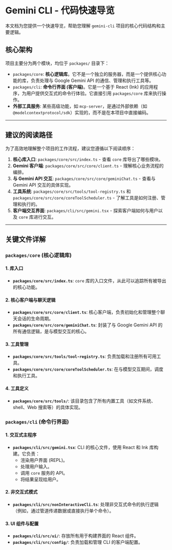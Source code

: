 # Gemini CLI - 代码快速导览

本文档为您提供一个快速导览，帮助您理解 `gemini-cli`
项目的核心代码结构和主要逻辑。

## 核心架构

项目主要分为两个模块，均位于 `packages/` 目录下：

- `packages/core`:
  **核心逻辑库**。它不是一个独立的服务器，而是一个提供核心功能的库，负责处理与
  Google Gemini API 的通信、管理和执行工具等。
- `packages/cli`: **命令行界面 (客户端)**。它是一个基于 React (Ink)
  的应用程序，为用户提供交互式的命令行体验。它直接引用 `packages/core`
  库来执行操作。
- **外部工具服务**: 某些高级功能，如 `mcp-server`，是通过外部依赖（如
  `@modelcontextprotocol/sdk`）实现的，而不是在本项目中直接编码。

---

## 建议的阅读路径

为了高效地理解整个项目的工作流程，建议您遵循以下阅读顺序：

1. **核心库入口**: `packages/core/src/index.ts` - 查看 `core` 库导出了哪些模块。
2. **Gemini 客户端**: `packages/core/src/core/client.ts` -
   理解核心业务流程的编排。
3. **与 Gemini API 交互**: `packages/core/src/core/geminiChat.ts` - 查看与
   Gemini API 交互的具体实现。
4. **工具系统**: `packages/core/src/tools/tool-registry.ts` 和
   `packages/core/src/core/coreToolScheduler.ts` -
   了解工具是如何注册、管理和执行的。
5. **客户端交互界面**: `packages/cli/src/gemini.tsx` - 探索客户端如何与用户以及
   `core` 库进行交互。

---

## 关键文件详解

### `packages/core` (核心逻辑库)

#### 1. 库入口

- **`packages/core/src/index.ts`**: `core`
  库的入口文件，从此可以追踪所有被导出的核心功能。

#### 2. 核心客户端与聊天逻辑

- **`packages/core/src/core/client.ts`**:
  核心客户端，负责初始化和管理整个聊天会话的生命周期。
- **`packages/core/src/core/geminiChat.ts`**: 封装了与 Google Gemini API
  的所有通信逻辑，是与模型交互的核心。

#### 3. 工具管理

- **`packages/core/src/tools/tool-registry.ts`**: 负责加载和注册所有可用工具。
- **`packages/core/src/core/coreToolScheduler.ts`**:
  在与模型交互期间，调度和执行工具。

#### 4. 工具定义

- **`packages/core/src/tools/`**:
  该目录包含了所有内置工具（如文件系统、shell、Web 搜索等）的具体实现。

### `packages/cli` (命令行界面)

#### 1. 交互式主程序

- **`packages/cli/src/gemini.tsx`**: CLI 的核心文件，使用 React 和 Ink
  库构建。它负责：
  - 渲染用户界面 (REPL)。
  - 处理用户输入。
  - 调用 `core` 服务的 API。
  - 将结果呈现给用户。

#### 2. 非交互式模式

- **`packages/cli/src/nonInteractiveCli.ts`**:
  处理非交互式命令的执行逻辑（例如，通过管道传递数据或直接执行单个命令）。

#### 3. UI 组件与配置

- **`packages/cli/src/ui/`**: 存放所有用于构建界面的 React 组件。
- **`packages/cli/src/config/`**: 负责加载和管理 CLI 的客户端配置。
